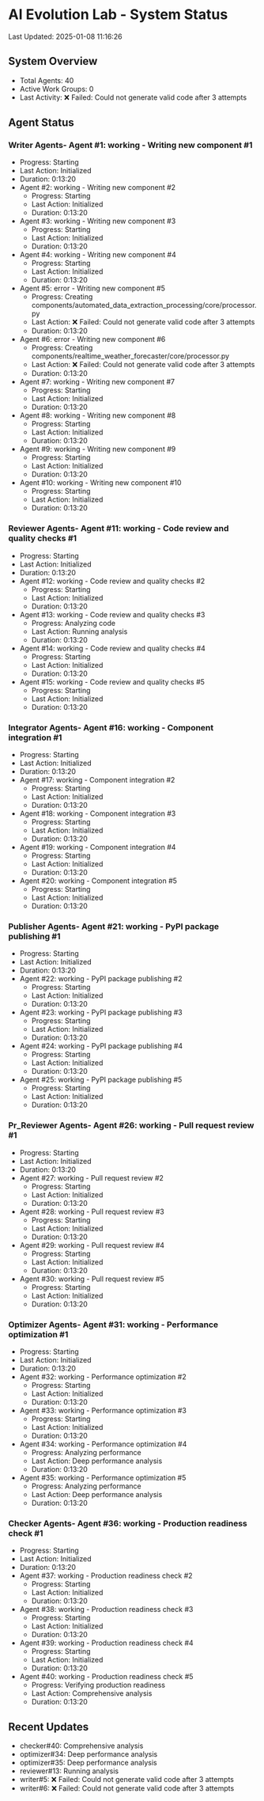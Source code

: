# AI Evolution Lab - System Status
Last Updated: 2025-01-08 11:16:26

## System Overview
- Total Agents: 40
- Active Work Groups: 0
- Last Activity: ❌ Failed: Could not generate valid code after 3 attempts

## Agent Status

### Writer Agents- Agent #1: working - Writing new component #1
  - Progress: Starting
  - Last Action: Initialized
  - Duration: 0:13:20
- Agent #2: working - Writing new component #2
  - Progress: Starting
  - Last Action: Initialized
  - Duration: 0:13:20
- Agent #3: working - Writing new component #3
  - Progress: Starting
  - Last Action: Initialized
  - Duration: 0:13:20
- Agent #4: working - Writing new component #4
  - Progress: Starting
  - Last Action: Initialized
  - Duration: 0:13:20
- Agent #5: error - Writing new component #5
  - Progress: Creating components/automated_data_extraction_processing/core/processor.py
  - Last Action: ❌ Failed: Could not generate valid code after 3 attempts
  - Duration: 0:13:20
- Agent #6: error - Writing new component #6
  - Progress: Creating components/realtime_weather_forecaster/core/processor.py
  - Last Action: ❌ Failed: Could not generate valid code after 3 attempts
  - Duration: 0:13:20
- Agent #7: working - Writing new component #7
  - Progress: Starting
  - Last Action: Initialized
  - Duration: 0:13:20
- Agent #8: working - Writing new component #8
  - Progress: Starting
  - Last Action: Initialized
  - Duration: 0:13:20
- Agent #9: working - Writing new component #9
  - Progress: Starting
  - Last Action: Initialized
  - Duration: 0:13:20
- Agent #10: working - Writing new component #10
  - Progress: Starting
  - Last Action: Initialized
  - Duration: 0:13:20

### Reviewer Agents- Agent #11: working - Code review and quality checks #1
  - Progress: Starting
  - Last Action: Initialized
  - Duration: 0:13:20
- Agent #12: working - Code review and quality checks #2
  - Progress: Starting
  - Last Action: Initialized
  - Duration: 0:13:20
- Agent #13: working - Code review and quality checks #3
  - Progress: Analyzing code
  - Last Action: Running analysis
  - Duration: 0:13:20
- Agent #14: working - Code review and quality checks #4
  - Progress: Starting
  - Last Action: Initialized
  - Duration: 0:13:20
- Agent #15: working - Code review and quality checks #5
  - Progress: Starting
  - Last Action: Initialized
  - Duration: 0:13:20

### Integrator Agents- Agent #16: working - Component integration #1
  - Progress: Starting
  - Last Action: Initialized
  - Duration: 0:13:20
- Agent #17: working - Component integration #2
  - Progress: Starting
  - Last Action: Initialized
  - Duration: 0:13:20
- Agent #18: working - Component integration #3
  - Progress: Starting
  - Last Action: Initialized
  - Duration: 0:13:20
- Agent #19: working - Component integration #4
  - Progress: Starting
  - Last Action: Initialized
  - Duration: 0:13:20
- Agent #20: working - Component integration #5
  - Progress: Starting
  - Last Action: Initialized
  - Duration: 0:13:20

### Publisher Agents- Agent #21: working - PyPI package publishing #1
  - Progress: Starting
  - Last Action: Initialized
  - Duration: 0:13:20
- Agent #22: working - PyPI package publishing #2
  - Progress: Starting
  - Last Action: Initialized
  - Duration: 0:13:20
- Agent #23: working - PyPI package publishing #3
  - Progress: Starting
  - Last Action: Initialized
  - Duration: 0:13:20
- Agent #24: working - PyPI package publishing #4
  - Progress: Starting
  - Last Action: Initialized
  - Duration: 0:13:20
- Agent #25: working - PyPI package publishing #5
  - Progress: Starting
  - Last Action: Initialized
  - Duration: 0:13:20

### Pr_Reviewer Agents- Agent #26: working - Pull request review #1
  - Progress: Starting
  - Last Action: Initialized
  - Duration: 0:13:20
- Agent #27: working - Pull request review #2
  - Progress: Starting
  - Last Action: Initialized
  - Duration: 0:13:20
- Agent #28: working - Pull request review #3
  - Progress: Starting
  - Last Action: Initialized
  - Duration: 0:13:20
- Agent #29: working - Pull request review #4
  - Progress: Starting
  - Last Action: Initialized
  - Duration: 0:13:20
- Agent #30: working - Pull request review #5
  - Progress: Starting
  - Last Action: Initialized
  - Duration: 0:13:20

### Optimizer Agents- Agent #31: working - Performance optimization #1
  - Progress: Starting
  - Last Action: Initialized
  - Duration: 0:13:20
- Agent #32: working - Performance optimization #2
  - Progress: Starting
  - Last Action: Initialized
  - Duration: 0:13:20
- Agent #33: working - Performance optimization #3
  - Progress: Starting
  - Last Action: Initialized
  - Duration: 0:13:20
- Agent #34: working - Performance optimization #4
  - Progress: Analyzing performance
  - Last Action: Deep performance analysis
  - Duration: 0:13:20
- Agent #35: working - Performance optimization #5
  - Progress: Analyzing performance
  - Last Action: Deep performance analysis
  - Duration: 0:13:20

### Checker Agents- Agent #36: working - Production readiness check #1
  - Progress: Starting
  - Last Action: Initialized
  - Duration: 0:13:20
- Agent #37: working - Production readiness check #2
  - Progress: Starting
  - Last Action: Initialized
  - Duration: 0:13:20
- Agent #38: working - Production readiness check #3
  - Progress: Starting
  - Last Action: Initialized
  - Duration: 0:13:20
- Agent #39: working - Production readiness check #4
  - Progress: Starting
  - Last Action: Initialized
  - Duration: 0:13:20
- Agent #40: working - Production readiness check #5
  - Progress: Verifying production readiness
  - Last Action: Comprehensive analysis
  - Duration: 0:13:20


## Recent Updates
- checker#40: Comprehensive analysis
- optimizer#34: Deep performance analysis
- optimizer#35: Deep performance analysis
- reviewer#13: Running analysis
- writer#5: ❌ Failed: Could not generate valid code after 3 attempts
- writer#6: ❌ Failed: Could not generate valid code after 3 attempts
